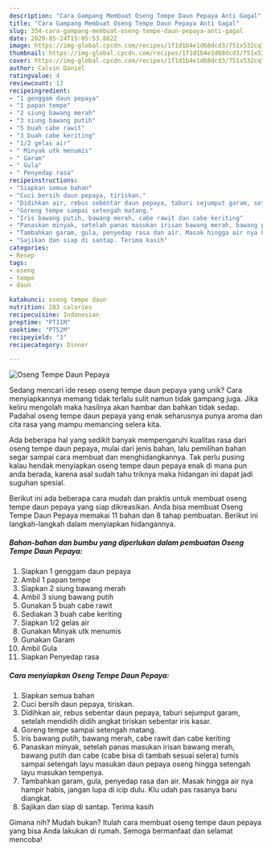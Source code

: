 ```yaml
---
description: "Cara Gampang Membuat Oseng Tempe Daun Pepaya Anti Gagal"
title: "Cara Gampang Membuat Oseng Tempe Daun Pepaya Anti Gagal"
slug: 354-cara-gampang-membuat-oseng-tempe-daun-pepaya-anti-gagal
date: 2020-05-24T15:05:53.882Z
image: https://img-global.cpcdn.com/recipes/1f1d1b4e1d68dcd3/751x532cq70/oseng-tempe-daun-pepaya-foto-resep-utama.jpg
thumbnail: https://img-global.cpcdn.com/recipes/1f1d1b4e1d68dcd3/751x532cq70/oseng-tempe-daun-pepaya-foto-resep-utama.jpg
cover: https://img-global.cpcdn.com/recipes/1f1d1b4e1d68dcd3/751x532cq70/oseng-tempe-daun-pepaya-foto-resep-utama.jpg
author: Calvin Daniel
ratingvalue: 4
reviewcount: 13
recipeingredient:
- "1 genggam daun pepaya"
- "1 papan tempe"
- "2 siung bawang merah"
- "3 siung bawang putih"
- "5 buah cabe rawit"
- "3 buah cabe keriting"
- "1/2 gelas air"
- " Minyak utk menumis"
- " Garam"
- " Gula"
- " Penyedap rasa"
recipeinstructions:
- "Siapkan semua bahan"
- "Cuci bersih daun pepaya, tiriskan."
- "Didihkan air, rebus sebentar daun pepaya, taburi sejumput garam, setelah mendidih didih angkat tiriskan sebentar iris kasar."
- "Goreng tempe sampai setengah matang."
- "Iris bawang putih, bawang merah, cabe rawit dan cabe keriting"
- "Panaskan minyak, setelah panas masukan irisan bawang merah, bawang putih dan cabe (cabe bisa di tambah sesuai selera) tumis sampai setengah layu masukan daun pepaya oseng hingga setengah layu masukan tempenya."
- "Tambahkan garam, gula, penyedap rasa dan air. Masak hingga air nya hampir habis, jangan lupa di icip dulu. Klu udah pas rasanya baru diangkat."
- "Sajikan dan siap di santap. Terima kasih"
categories:
- Resep
tags:
- oseng
- tempe
- daun

katakunci: oseng tempe daun 
nutrition: 283 calories
recipecuisine: Indonesian
preptime: "PT11M"
cooktime: "PT52M"
recipeyield: "3"
recipecategory: Dinner

---
```



![Oseng Tempe Daun Pepaya](https://img-global.cpcdn.com/recipes/1f1d1b4e1d68dcd3/751x532cq70/oseng-tempe-daun-pepaya-foto-resep-utama.jpg)

Sedang mencari ide resep oseng tempe daun pepaya yang unik? Cara menyiapkannya memang tidak terlalu sulit namun tidak gampang juga. Jika keliru mengolah maka hasilnya akan hambar dan bahkan tidak sedap. Padahal oseng tempe daun pepaya yang enak seharusnya punya aroma dan cita rasa yang mampu memancing selera kita.



Ada beberapa hal yang sedikit banyak mempengaruhi kualitas rasa dari oseng tempe daun pepaya, mulai dari jenis bahan, lalu pemilihan bahan segar sampai cara membuat dan menghidangkannya. Tak perlu pusing kalau hendak menyiapkan oseng tempe daun pepaya enak di mana pun anda berada, karena asal sudah tahu triknya maka hidangan ini dapat jadi suguhan spesial.


Berikut ini ada beberapa cara mudah dan praktis untuk membuat oseng tempe daun pepaya yang siap dikreasikan. Anda bisa membuat Oseng Tempe Daun Pepaya memakai 11 bahan dan 8 tahap pembuatan. Berikut ini langkah-langkah dalam menyiapkan hidangannya.

<!--inarticleads1-->

##### Bahan-bahan dan bumbu yang diperlukan dalam pembuatan Oseng Tempe Daun Pepaya:

1. Siapkan 1 genggam daun pepaya
1. Ambil 1 papan tempe
1. Siapkan 2 siung bawang merah
1. Ambil 3 siung bawang putih
1. Gunakan 5 buah cabe rawit
1. Sediakan 3 buah cabe keriting
1. Siapkan 1/2 gelas air
1. Gunakan  Minyak utk menumis
1. Gunakan  Garam
1. Ambil  Gula
1. Siapkan  Penyedap rasa




<!--inarticleads2-->

##### Cara menyiapkan Oseng Tempe Daun Pepaya:

1. Siapkan semua bahan
1. Cuci bersih daun pepaya, tiriskan.
1. Didihkan air, rebus sebentar daun pepaya, taburi sejumput garam, setelah mendidih didih angkat tiriskan sebentar iris kasar.
1. Goreng tempe sampai setengah matang.
1. Iris bawang putih, bawang merah, cabe rawit dan cabe keriting
1. Panaskan minyak, setelah panas masukan irisan bawang merah, bawang putih dan cabe (cabe bisa di tambah sesuai selera) tumis sampai setengah layu masukan daun pepaya oseng hingga setengah layu masukan tempenya.
1. Tambahkan garam, gula, penyedap rasa dan air. Masak hingga air nya hampir habis, jangan lupa di icip dulu. Klu udah pas rasanya baru diangkat.
1. Sajikan dan siap di santap. Terima kasih




Gimana nih? Mudah bukan? Itulah cara membuat oseng tempe daun pepaya yang bisa Anda lakukan di rumah. Semoga bermanfaat dan selamat mencoba!
